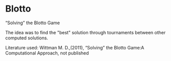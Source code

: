 # Blotto
“Solving” the Blotto Game 

The idea was to find the "best" solution through tournaments between other computed solutions.

Literature used:
Wittman M. D.,(2011), “Solving” the Blotto Game:A Computational Approach, not published
